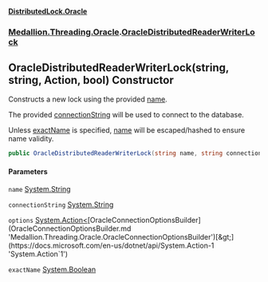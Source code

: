 #### [DistributedLock.Oracle](README.md 'README')
### [Medallion.Threading.Oracle](Medallion.Threading.Oracle.md 'Medallion.Threading.Oracle').[OracleDistributedReaderWriterLock](OracleDistributedReaderWriterLock.md 'Medallion.Threading.Oracle.OracleDistributedReaderWriterLock')

## OracleDistributedReaderWriterLock(string, string, Action<OracleConnectionOptionsBuilder>, bool) Constructor

Constructs a new lock using the provided [name](OracleDistributedReaderWriterLock..ctor.8lBF247l20W+SBlWEwdqmQ.md#Medallion.Threading.Oracle.OracleDistributedReaderWriterLock.OracleDistributedReaderWriterLock(string,string,System.Action_Medallion.Threading.Oracle.OracleConnectionOptionsBuilder_,bool).name 'Medallion.Threading.Oracle.OracleDistributedReaderWriterLock.OracleDistributedReaderWriterLock(string, string, System.Action<Medallion.Threading.Oracle.OracleConnectionOptionsBuilder>, bool).name'). 

The provided [connectionString](OracleDistributedReaderWriterLock..ctor.8lBF247l20W+SBlWEwdqmQ.md#Medallion.Threading.Oracle.OracleDistributedReaderWriterLock.OracleDistributedReaderWriterLock(string,string,System.Action_Medallion.Threading.Oracle.OracleConnectionOptionsBuilder_,bool).connectionString 'Medallion.Threading.Oracle.OracleDistributedReaderWriterLock.OracleDistributedReaderWriterLock(string, string, System.Action<Medallion.Threading.Oracle.OracleConnectionOptionsBuilder>, bool).connectionString') will be used to connect to the database.

Unless [exactName](OracleDistributedReaderWriterLock..ctor.8lBF247l20W+SBlWEwdqmQ.md#Medallion.Threading.Oracle.OracleDistributedReaderWriterLock.OracleDistributedReaderWriterLock(string,string,System.Action_Medallion.Threading.Oracle.OracleConnectionOptionsBuilder_,bool).exactName 'Medallion.Threading.Oracle.OracleDistributedReaderWriterLock.OracleDistributedReaderWriterLock(string, string, System.Action<Medallion.Threading.Oracle.OracleConnectionOptionsBuilder>, bool).exactName') is specified, [name](OracleDistributedReaderWriterLock..ctor.8lBF247l20W+SBlWEwdqmQ.md#Medallion.Threading.Oracle.OracleDistributedReaderWriterLock.OracleDistributedReaderWriterLock(string,string,System.Action_Medallion.Threading.Oracle.OracleConnectionOptionsBuilder_,bool).name 'Medallion.Threading.Oracle.OracleDistributedReaderWriterLock.OracleDistributedReaderWriterLock(string, string, System.Action<Medallion.Threading.Oracle.OracleConnectionOptionsBuilder>, bool).name') will be escaped/hashed to ensure name validity.

```csharp
public OracleDistributedReaderWriterLock(string name, string connectionString, System.Action<Medallion.Threading.Oracle.OracleConnectionOptionsBuilder>? options=null, bool exactName=false);
```
#### Parameters

<a name='Medallion.Threading.Oracle.OracleDistributedReaderWriterLock.OracleDistributedReaderWriterLock(string,string,System.Action_Medallion.Threading.Oracle.OracleConnectionOptionsBuilder_,bool).name'></a>

`name` [System.String](https://docs.microsoft.com/en-us/dotnet/api/System.String 'System.String')

<a name='Medallion.Threading.Oracle.OracleDistributedReaderWriterLock.OracleDistributedReaderWriterLock(string,string,System.Action_Medallion.Threading.Oracle.OracleConnectionOptionsBuilder_,bool).connectionString'></a>

`connectionString` [System.String](https://docs.microsoft.com/en-us/dotnet/api/System.String 'System.String')

<a name='Medallion.Threading.Oracle.OracleDistributedReaderWriterLock.OracleDistributedReaderWriterLock(string,string,System.Action_Medallion.Threading.Oracle.OracleConnectionOptionsBuilder_,bool).options'></a>

`options` [System.Action&lt;](https://docs.microsoft.com/en-us/dotnet/api/System.Action-1 'System.Action`1')[OracleConnectionOptionsBuilder](OracleConnectionOptionsBuilder.md 'Medallion.Threading.Oracle.OracleConnectionOptionsBuilder')[&gt;](https://docs.microsoft.com/en-us/dotnet/api/System.Action-1 'System.Action`1')

<a name='Medallion.Threading.Oracle.OracleDistributedReaderWriterLock.OracleDistributedReaderWriterLock(string,string,System.Action_Medallion.Threading.Oracle.OracleConnectionOptionsBuilder_,bool).exactName'></a>

`exactName` [System.Boolean](https://docs.microsoft.com/en-us/dotnet/api/System.Boolean 'System.Boolean')